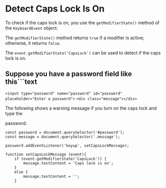 # Detect Caps Lock Is On

To check if the caps lock is on, you use the `getModifierState()` method of the
`KeyboardEvent` object:

The `getModifierState()` method returns `true` if a modifier is active;
otherwise, it returns `false`.

The `event.getModifierState('CapsLock')` can be used to detect if the caps lock
is on.

## Suppose you have a password field like this```text

`<input type="password" name="password" id="password" placeholder="Enter a password">`
`<div class="message"></div>`

The following shows a warning message if you turn on the caps lock and type the

password:

```
const password = document.querySelector('#password');
const message = document.querySelector('.message');

password.addEventListener('keyup', setCapsLockMessage);

function setCapsLockMessage (event){
    if (event.getModifierState('CapsLock')) {
        message.textContent = 'Caps lock is on';
    }
    else {
        message.textContent = '';
    }
```
